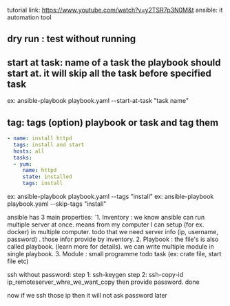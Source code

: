 tutorial link: https://www.youtube.com/watch?v=y2TSR7p3N0M&t
ansible: it automation tool 

## dry run : test without running
## start at task: name of a task the playbook should start at. it will skip all the task before specified task
ex: ansible-playbook playbook.yaml --start-at-task "task name"

## tag: tags (option) playbook or task and tag them
```yaml
- name: install httpd
  tags: install and start
  hosts: all
  tasks:
  - yum:
     name: httpd
     state: installed
     tags: install
```
ex: ansible-playbook playbook.yaml --tags "install"
ex: ansible-playbook playbook.yaml --skip-tags "install"

ansible has 3 main properties:
`1. Inventory : we know ansible can run multiple server at once. means from my computer I can setup (for ex. docker) in multiple computer. todo that we need server info (ip, username, password) . those infor provide by inventory. 
 2. Playbook : the file's is also called playbook. (learn more for details). we can write multiple module in single playbook.
 3. Module : small programme todo task (ex: crate file, start file etc)
 
 
 ssh without password:
 step 1: ssh-keygen 
 step 2: ssh-copy-id ip_remoteserver_whre_we_want_copy then provide password. done
 
 now if we ssh those ip then it will not ask password later
 